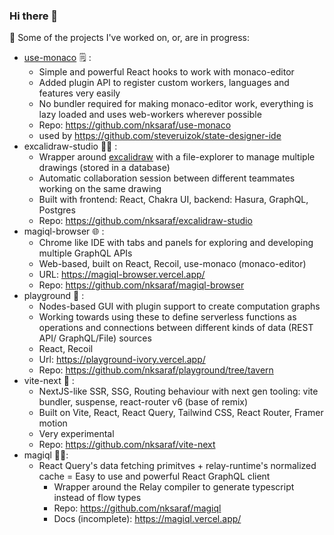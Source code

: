 ### Hi there 👋


🔭 Some of the projects I've worked on, or, are in progress:
* [use-monaco](https://github.com/nksaraf/use-monaco) 🗒 : 
	- Simple and powerful React hooks to work with monaco-editor
	- Added plugin API to register custom workers, languages and features very easily
	- No bundler required for making monaco-editor work, everything is lazy loaded and uses web-workers wherever possible 
	- Repo: https://github.com/nksaraf/use-monaco
	- used by https://github.com/steveruizok/state-designer-ide
* excalidraw-studio 👨‍🎨 : 
	- Wrapper around [excalidraw](https://excalidraw.com/) with a file-explorer to manage multiple drawings (stored in a database)
	- Automatic collaboration session between different teammates working on the same drawing
	- Built with frontend: React, Chakra UI, backend: Hasura, GraphQL, Postgres 
	- Repo: https://github.com/nksaraf/excalidraw-studio
* magiql-browser 🌐 :
	- Chrome like IDE with tabs and panels for exploring and developing multiple GraphQL APIs
	- Web-based, built on React, Recoil, use-monaco (monaco-editor)
	- URL: https://magiql-browser.vercel.app/
	- Repo: https://github.com/nksaraf/magiql-browser
* playground 🎲 : 
	- Nodes-based GUI with plugin support to create computation graphs
	- Working towards using these to define serverless functions as operations and connections between different kinds of data (REST API/ GraphQL/File) sources
	- React, Recoil
	- Url: https://playground-ivory.vercel.app/
	- Repo: https://github.com/nksaraf/playground/tree/tavern
* vite-next 🧬 :
	- NextJS-like SSR, SSG, Routing behaviour with next gen tooling: vite bundler, suspense, react-router v6 (base of remix)
	- Built on Vite, React, React Query, Tailwind CSS, React Router, Framer motion
	- Very experimental
	- Repo: https://github.com/nksaraf/vite-next
* magiql 🧙‍♀️: 
  - React Query's data fetching primitves + relay-runtime's normalized cache = Easy to use and powerful React GraphQL client
	- Wrapper around the Relay compiler to generate typescript instead of flow types
	- Repo: https://github.com/nksaraf/magiql
	- Docs (incomplete): https://magiql.vercel.app/

<!--
**nksaraf/nksaraf** is a ✨ _special_ ✨ repository because its `README.md` (this file) appears on your GitHub profile.

Here are some ideas to get you started:

- 🔭 I’m currently working on ...
- 🌱 I’m currently learning ...
- 👯 I’m looking to collaborate on ...
- 🤔 I’m looking for help with ...
- 💬 Ask me about ...
- 📫 How to reach me: ...
- 😄 Pronouns: ...
- ⚡ Fun fact: ...
-->
